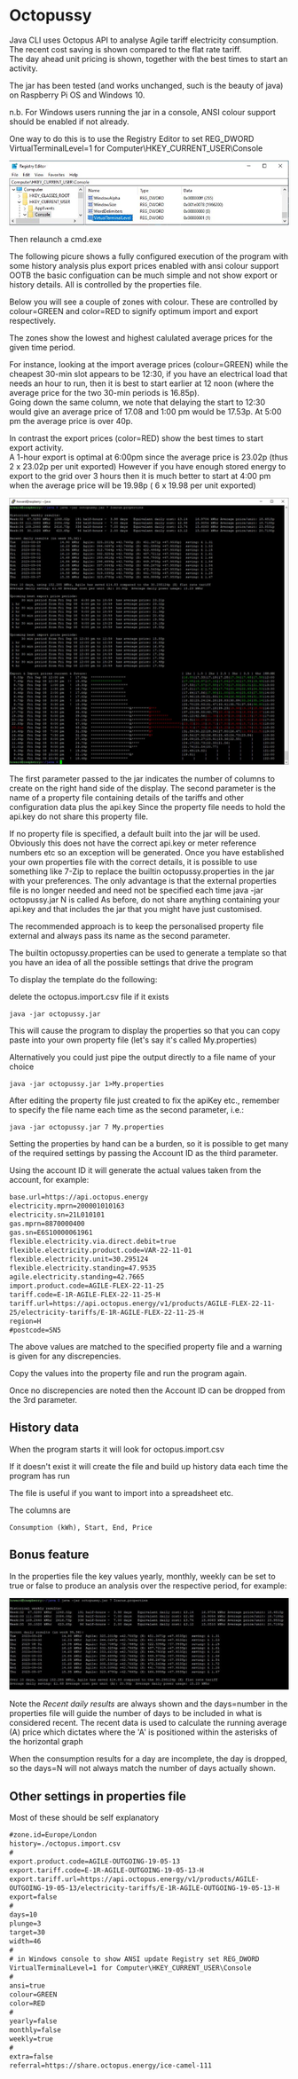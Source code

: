 # Octopussy
Java CLI uses Octopus API to analyse Agile tariff electricity consumption.  
The recent cost saving is shown compared to the flat rate tariff.  
The day ahead unit pricing is shown, together with the best times to start an activity.

The jar has been tested (and works unchanged, such is the beauty of java) on Raspberry Pi OS and Windows 10.

n.b.
For Windows users running the jar in a console, ANSI colour support should be enabled if not already.

One way to do this is to  use the Registry Editor to
set REG_DWORD VirtualTerminalLevel=1 for Computer\HKEY_CURRENT_USER\Console

![EXAMPLE](/assets/Octopussy4.JPG?raw=true "Picture 4")

Then relaunch a cmd.exe

The following picure shows a fully configured execution of the program with some history analysis plus export prices enabled with ansi colour support  
OOTB the basic configuation can be much simple and not show export or history details. All is controlled by the properties file.

Below you will see a couple of zones with colour. These are controlled by colour=GREEN and color=RED to signify optimum import and export respectively.

The zones show the lowest and highest calulated average prices for the given time period.

For instance, looking at the import average prices (colour=GREEN) while the cheapest 30-min slot appears to be 12:30, if you have an electrical load that needs an hour to run, then it is best to start earlier at 12 noon (where the average price for the two 30-min periods is 16.85p).  
Going down the same column, we note that delaying the start to 12:30 would give an average price of 17.08 and 1:00 pm would be 17.53p. At 5:00 pm the average price is over 40p.

In contrast the export prices (color=RED) show the best times to start export activity.  
A 1-hour export is optimal at 6:00pm since the average price is 23.02p (thus 2 x 23.02p per unit exported)
However if you have enough stored energy to export to the grid over 3 hours then it is much better to start at 4:00 pm when the average price will be 19.98p ( 6 x 19.98 per unit exported)

![EXAMPLE](/assets/Octopussy6.JPG?raw=true "Picture 6")

The first parameter passed to the jar indicates the number of columns to create on the right hand side of the display.
The second parameter is the name of a property file containing details of the tariffs and other configuration data plus the api.key
Since the property file needs to hold the api.key do not share this property file.

If no property file is specified, a default built into the jar will be used. Obviously this does not have the correct api.key or meter reference numbers etc so an exception will be generated.
Once you have established your own properties file with the correct details, it is possible to use something like 7-Zip to replace the builtin octopussy.properties in the jar with your preferences.
The only advantage is that the external properties file is no longer needed and need not be specified each time java -jar octopussy.jar N is called
As before, do not share anything containing your api.key and that includes the jar that you might have just customised.

The recommended approach is to keep the personalised property file external and always pass its name as the second parameter.

The builtin octopussy.properties can be used to generate a template so that you have an idea of all the possible settings that drive the program

To display the template do the following:

delete the octopus.import.csv file if it exists

```
java -jar octopussy.jar
```
This will cause the program to display the properties so that you can copy paste into your own property file (let's say it's called My.properties)

Alternatively you could just pipe the output directly to a file name of your choice

```
java -jar octopussy.jar 1>My.properties
```

After editing the property file just created to fix the apiKey etc., remember to specify the file name each time as the second parameter, i.e.:

```
java -jar octopussy.jar 7 My.properties
```

Setting the properties by hand can be a burden, so it is possible to get many of the required settings by passing the Account ID as the third parameter.

Using the account ID it will generate the actual values taken from the account, for example:

```
base.url=https://api.octopus.energy
electricity.mprn=200001010163
electricity.sn=21L010101
gas.mprn=8870000400
gas.sn=E6S10000061961
flexible.electricity.via.direct.debit=true
flexible.electricity.product.code=VAR-22-11-01
flexible.electricity.unit=30.295124
flexible.electricity.standing=47.9535
agile.electricity.standing=42.7665
import.product.code=AGILE-FLEX-22-11-25
tariff.code=E-1R-AGILE-FLEX-22-11-25-H
tariff.url=https://api.octopus.energy/v1/products/AGILE-FLEX-22-11-25/electricity-tariffs/E-1R-AGILE-FLEX-22-11-25-H
region=H
#postcode=SN5
```

The above values are matched to the specified property file and a warning is given for any discrepencies.

Copy the values into the property file and run the program again.

Once no discrepencies are noted then the Account ID can be dropped from the 3rd parameter.

## History data


When the program starts it will look for octopus.import.csv

If it doesn't exist it will create the file and build up history data each time the program has run

The file is useful if you want to import into a spreadsheet etc.

The columns are 
```
Consumption (kWh), Start, End, Price
```


## Bonus feature

In the properties file the key values yearly, monthly, weekly can be set to true or false to produce an analysis over the respective period, for example:

![EXAMPLE](/assets/Octopussy3.JPG?raw=true "Picture 3")

Note the *Recent daily results* are always shown and the days=number in the properties file will guide the number of days to be included in what is considered recent.
The recent data is used to calculate the running average (A) price which dictates where the 'A' is positioned within the asterisks of the horizontal graph

When the consumption results for a day are incomplete, the day is dropped, so the days=N will not always match the number of days actually shown. 


## Other settings in properties file

Most of these should be self explanatory

```
#zone.id=Europe/London
history=./octopus.import.csv
#
export.product.code=AGILE-OUTGOING-19-05-13
export.tariff.code=E-1R-AGILE-OUTGOING-19-05-13-H
export.tariff.url=https://api.octopus.energy/v1/products/AGILE-OUTGOING-19-05-13/electricity-tariffs/E-1R-AGILE-OUTGOING-19-05-13-H
export=false
#
days=10
plunge=3
target=30
width=46
#
# in Windows console to show ANSI update Registry set REG_DWORD VirtualTerminalLevel=1 for Computer\HKEY_CURRENT_USER\Console
#
ansi=true
colour=GREEN
color=RED
#
yearly=false
monthly=false
weekly=true
#
extra=false
referral=https://share.octopus.energy/ice-camel-111
```

